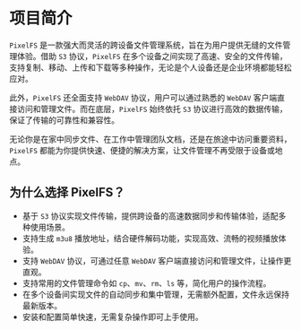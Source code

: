 # 项目简介

`PixelFS` 是一款强大而灵活的跨设备文件管理系统，旨在为用户提供无缝的文件管理体验。借助 `S3` 协议，`PixelFS` 在多个设备之间实现了高速、安全的文件传输，支持复制、移动、上传和下载等多种操作，无论是个人设备还是企业环境都能轻松应对。

此外，`PixelFS` 还全面支持 `WebDAV` 协议，用户可以通过熟悉的 `WebDAV` 客户端直接访问和管理文件。而在底层，`PixelFS` 始终依托 `S3` 协议进行高效的数据传输，保证了传输的可靠性和兼容性。

无论你是在家中同步文件、在工作中管理团队文档，还是在旅途中访问重要资料，`PixelFS` 都能为你提供快速、便捷的解决方案，让文件管理不再受限于设备或地点。

## 为什么选择 PixelFS？

- 基于 `S3` 协议实现文件传输，提供跨设备的高速数据同步和传输体验，适配多种使用场景。
- 支持生成 `m3u8` 播放地址，结合硬件解码功能，实现高效、流畅的视频播放体验。
- 支持 `WebDAV` 协议，可通过任意 `WebDAV` 客户端直接访问和管理文件，让操作更直观。
- 支持常用的文件管理命令如 `cp`、`mv`、`rm`、`ls` 等，简化用户的操作流程。
- 在多个设备间实现文件的自动同步和集中管理，无需额外配置，文件永远保持最新版本。
- 安装和配置简单快速，无需复杂操作即可上手使用。
